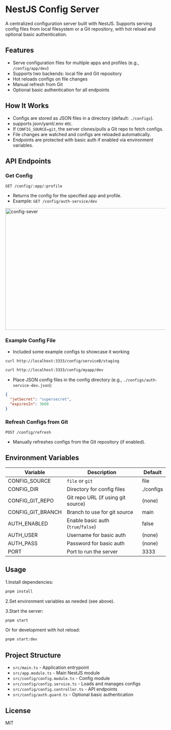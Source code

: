 # NestJS Config Server

A centralized configuration server built with NestJS. Supports serving config files from local filesystem or a Git repository, with hot reload and optional basic authentication.

## Features

- Serve configuration files for multiple apps and profiles (e.g., `/config/app/dev`)
- Supports two backends: local file and Git repository
- Hot reloads configs on file changes
- Manual refresh from Git
- Optional basic authentication for all endpoints

## How It Works

- Configs are stored as JSON files in a directory (default: `./configs`).
- supports json/yaml/.env etc.
- If `CONFIG_SOURCE=git`, the server clones/pulls a Git repo to fetch configs.
- File changes are watched and configs are reloaded automatically.
- Endpoints are protected with basic auth if enabled via environment variables.

## API Endpoints

### Get Config

`GET /config/:app/:profile`

- Returns the config for the specified app and profile.
- Example: `GET /config/auth-service/dev`

<img width="1557" height="382" alt="config-sever" src="https://github.com/user-attachments/assets/ae672048-3696-4b92-9350-2bcc26500fad" />

### Example Config File

- Included some example configs to showcase it working

```sh
curl http://localhost:3333/config/serviceB/staging
```

```sh
curl http://localhost:3333/config/myapp/dev
```

- Place JSON config files in the config directory (e.g., `./configs/auth-service-dev.json`):

```json
{
  "jwtSecret": "supersecret",
  "expiresIn": 3600
}
```

### Refresh Configs from Git

`POST /config/refresh`

- Manually refreshes configs from the Git repository (if enabled).

## Environment Variables

| Variable             | Description                                      | Default         |
|----------------------|--------------------------------------------------|-----------------|
| CONFIG_SOURCE        | `file` or `git`                                  | file            |
| CONFIG_DIR           | Directory for config files                       | ./configs       |
| CONFIG_GIT_REPO      | Git repo URL (if using git source)               | (none)          |
| CONFIG_GIT_BRANCH    | Branch to use for git source                     | main            |
| AUTH_ENABLED         | Enable basic auth (`true`/`false`)               | false           |
| AUTH_USER            | Username for basic auth                          | (none)          |
| AUTH_PASS            | Password for basic auth                          | (none)          |
| PORT                 | Port to run the server                           | 3333            |

## Usage

1.Install dependencies:

 ```sh
 pnpm install
 ```

2.Set environment variables as needed (see above).

3.Start the server:

 ```sh
 pnpm start
 ```

 Or for development with hot reload:

 ```sh
 pnpm start:dev
 ```

## Project Structure

- `src/main.ts` - Application entrypoint
- `src/app.module.ts` - Main NestJS module
- `src/config/config.module.ts` - Config module
- `src/config/config.service.ts` - Loads and manages configs
- `src/config/config.controller.ts` - API endpoints
- `src/config/auth.guard.ts` - Optional basic authentication

## License

MIT
